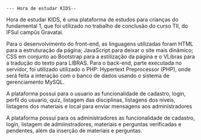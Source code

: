                                                                                --- Hora de estudar KIDS--
                                                                               
Hora de estudar KIDS, é uma plataforma de estudos para crianças do fundamental 1, que foi utilizado no trabalho de conclusão do curso TII, do IFSul campûs Gravataí.

Para o desenvolvimento do front-end, as linguagens utilizadas foram HTML para a estruturação da página; JavaScript para deixar o site mais dinâmico; CSS em conjunto ao Bootstrap para a estilização da página e o VLibras para a tradução do texto para LIBRAS.
Para o back-end, parte executada no servidor, foi utilizado utilizado o PHP: Hypertext Preprocessor (PHP), onde será feita a interação com o banco de dados usando o sistema de gerenciamento MySQL.

A plataforma possui para o usuario as funcionalidade de cadastro, login, perfil do usuario, quiz, listagem das disciplinas, listagens dos níveis, listagens dos materiais e local para enviar mensagens 
aos administradores

A plataforma possui para os administradores as funcionalidade de cadastro, login, listagem de admiinstradores, materiais e perguntas verificadas e pendentes, além da inserção de materiais e perguntas.
